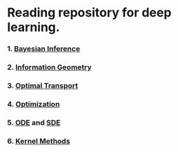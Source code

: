 # Reading repository for deep learning.

### 1. [Bayesian Inference](/Bayesian%20inference/bayes_survey.md)

### 2. [Information Geometry](/Information%20Geometry/info_survey.md)

### 3. [Optimal Transport](/Optimal%20Transport/ot_survey.md)

### 4. [Optimization](/Optimization/opt_survey.md)

### 5. [ODE](/SDE%20and%20ODE/ode_survey.md) and [SDE](/SDE%20and%20ODE/sde_survey.md)

### 6. [Kernel Methods](/Kernel%20Methods/kernel.md)
